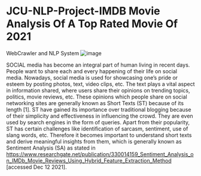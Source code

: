 # JCU-NLP-Project-IMDB Movie Analysis Of A Top Rated Movie Of 2021
WebCrawler and NLP System
![image](https://user-images.githubusercontent.com/87300786/145681378-6a636912-e9fe-4164-bf26-f388b2234d63.png)


SOCIAL media has become an integral part of human living in recent days. People want to share each and every happening of their life on social media. Nowadays, social media is used for showcasing one’s pride or esteem by posting photos, text, video clips, etc. The text plays a vital aspect in information shared, where users share their opinions on trending topics, politics, movie reviews, etc. These opinions which people share on social networking sites are generally known as Short Texts (ST) because of its length [1]. ST have gained its importance over traditional blogging because of their simplicity and effectiveness in influencing the crowd. They are even used by search engines in the form of queries. Apart from their popularity, ST has certain challenges like  identification  of  sarcasm,  sentiment,  use  of  slang  words,  etc. Therefore it becomes important to understand short texts and derive meaningful insights from them, which is generally known as Sentiment Analysis (SA)  as stated  in https://www.researchgate.net/publication/330014159_Sentiment_Analysis_on_IMDb_Movie_Reviews_Using_Hybrid_Feature_Extraction_Method [accessed Dec 12 2021].
